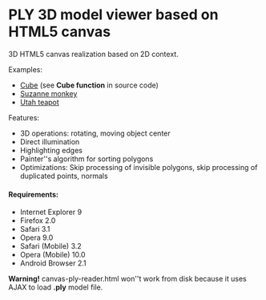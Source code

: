 PLY 3D model viewer based on HTML5 canvas
=========================================

3D HTML5 canvas realization based on 2D context.

Examples:
* [Cube](http://gnomeby.github.com/canvas3D/canvas-3d-cube.html) (see **Cube function** in source code)
* [Suzanne monkey](http://gnomeby.github.com/canvas3D/canvas-ply-reader.html?file=monkey.ply)
* [Utah teapot](http://gnomeby.github.com/canvas3D/canvas-ply-reader.html?file=teapot.ply)

Features:
* 3D operations: rotating, moving object center
* Direct illumination
* Highlighting edges
* Painter''s algorithm for sorting polygons
* Optimizations: Skip processing of invisible polygons, skip processing of duplicated points, normals


#### Requirements:
* Internet Explorer 9
* Firefox 2.0
* Safari 3.1
* Opera 9.0
* Safari (Mobile) 3.2
* Opera (Mobile) 10.0
* Android Browser 2.1

**Warning!** canvas-ply-reader.html won''t work from disk because it uses AJAX to load **.ply** model file.
